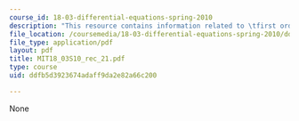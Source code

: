 ```yaml
---
course_id: 18-03-differential-equations-spring-2010
description: "This resource contains information related to \tfirst order linear systems."
file_location: /coursemedia/18-03-differential-equations-spring-2010/ddfb5d3923674adaff9da2e82a66c200_MIT18_03S10_rec_21.pdf
file_type: application/pdf
layout: pdf
title: MIT18_03S10_rec_21.pdf
type: course
uid: ddfb5d3923674adaff9da2e82a66c200

---
```

None